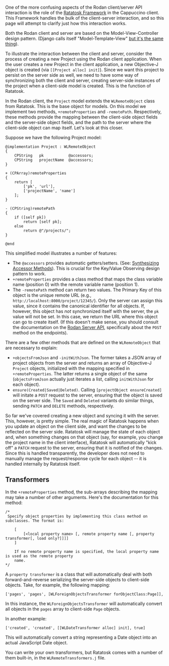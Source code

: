One of the more confusing aspects of the Rodan client/server API interaction is the role of the [Ratatosk Framework](http://github.com/wireload/Ratatosk) in the Cappuccino client. This Framework handles the bulk of the client-server interaction, and so this page will attempt to clarify just how this interaction works.

Both the Rodan client and server are based on the Model-View-Controller design pattern. (Django calls itself "Model-Template-View" [but it's the same thing](https://docs.djangoproject.com/en/dev/faq/general/#django-appears-to-be-a-mvc-framework-but-you-call-the-controller-the-view-and-the-view-the-template-how-come-you-don-t-use-the-standard-names)).

To illustrate the interaction between the client and server, consider the process of creating a new Project using the Rodan client application. When the user creates a new Project in the client application, a new Objective-J object is created (via `[[Project alloc] init]`). Since we want this project to persist on the server side as well, we need to have some way of synchronizing both the client and server, creating server-side instances of the project when a client-side model is created. This is the function of Ratatosk.

In the Rodan client, the `Project` model extends the `WLRemoteObject` class from Ratatosk. This is the base object for models. On this model we implement two methods, `+remoteProperties` and `-remotePath`. Respectively, these methods provide the mapping between the client-side object fields and the server-side object fields, and the path to the server where the client-side object can map itself. Let's look at this closer.

Suppose we have the following Project model:

```objective-j
@implementation Project : WLRemoteObject
{
    CPString   pk           @accessors;
    CPString   projectName  @accessors;
}

+ (CPArray)remoteProperties
{
    return [
        ['pk', 'url'],
        ['projectName', 'name']
    ];
}

- (CPString)remotePath
{
    if ([self pk])
        return [self pk];
    else
        return @"/projects/";
}

@end
```

This simplified model illustrates a number of features:

* The `@accessors` provides automatic getters/setters. (See: [Synthesizing Accessor Methods](http://www.cappuccino-project.org/blog/2008/10/synthesizing-accessor-methods.html)). This is crucial for the Key/Value Observing design pattern to work.
* `+remoteProperties` provides a class method that maps the class variable name (position 0) with the remote variable name (position 1).
* The `-remotePath` method can return two values. The Primary Key of this object is the unique remote URL (e.g., `http://localhost:8000/project/12345/`). Only the server can assign this value, since it contains the canonical identifier for all objects. If, however, this object has *not* synchronized itself with the server, the `pk` value will not be set. In this case, we return the URL where this object can go to create itself. (If this doesn't make sense, you should consult the documentation on the [Rodan Server API](Rodan-Server-API), specifically about the `POST` method on the endpoints).

There are a few other methods that are defined on the `WLRemoteObject` that are necessary to explain:

* `+objectsFromJson` and `-initWithJson`. The former takes a JSON array of project objects from the server and returns an array of Objective-J `Project` objects, initialized with the mapping specified in `+remoteProperties`. The latter returns a single object of the same (`objectsFromJson` actually just iterates a list, calling `initWithJson` for each object).
* `ensure(Created|Saved|Deleted)`. Calling `[projectObject ensureCreated]` will initate a `POST` request to the server, ensuring that the object is saved on the server side. The `Saved` and `Deleted` variants do similar things, sending `PATCH` and `DELETE` methods, respectively.

So far we've covered creating a new object and syncing it with the server. This, however, is pretty simple. The real magic of Ratatosk happens when you update an object on the client side, and want the changes to be reflected on the server side. Ratatosk will manage the state of each object and, when something changes on that object (say, for example, you change the project name in the client interface), Ratatosk will automatically "kick off" a `PATCH` request to the server, ensuring that it is notified of the changes. Since this is handled transparently, the developer does not need to manually manage the request/response cycle for each object -- it is handled internally by Ratatosk itself.

## Transformers

In the `+remoteProperties` method, the sub-arrays describing the mapping may take a number of other arguments.  Here's the documentation for this method:

```objective-j
/*
 Specify object properties by implementing this class method on subclasses. The format is:

    [
        [<local property name> [, remote property name [, property transformer[, load only?]]]]
    ]

    If no remote property name is specified, the local property name is used as the remote property
    name.
*/
```

A `property transformer` is a class that will automatically deal with both forward-and-reverse serializing the server-side objects to client-side objects. Take, for example, the following mapping:

```objective-j
['pages', 'pages', [WLForeignObjectsTransformer forObjectClass:Page]],
```

In this instance, the `WLForeignObjectsTransformer` will automatically convert all objects in the `pages` array to client-side `Page` objects.

In another example:

```objective-j
['created', 'created', [[WLDateTransformer alloc] init], true]
```

This will automatically convert a string representing a Date object into an actual JavaScript Date object.

You can write your own transformers, but Ratatosk comes with a number of them built-in, in the `WLRemoteTransformers.j` file.
